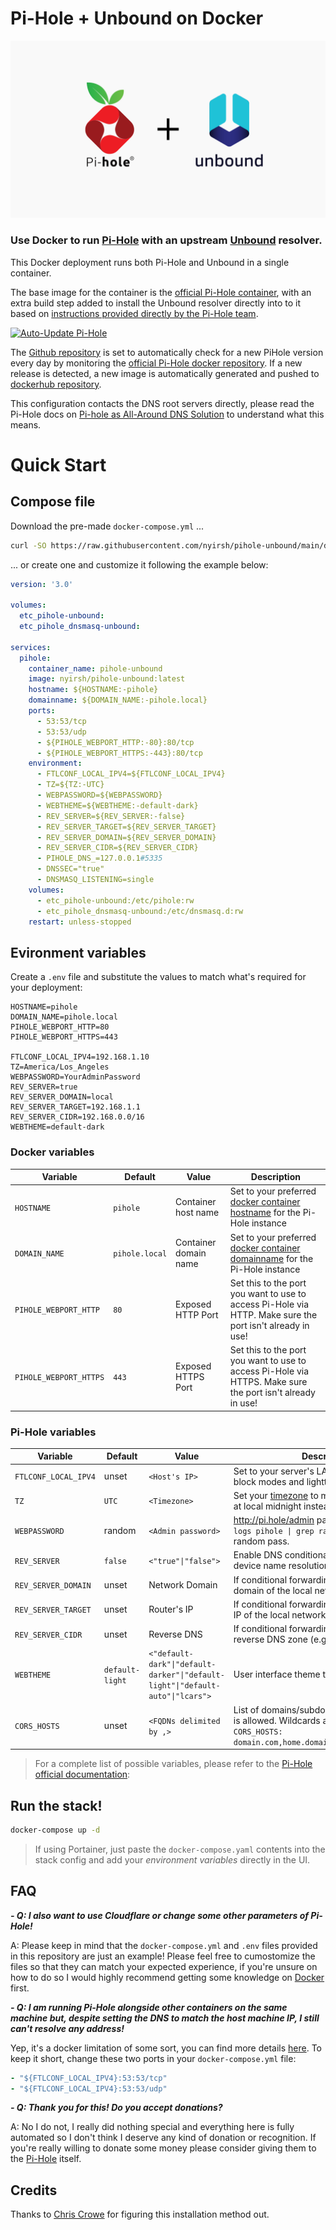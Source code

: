 # Pi-Hole + Unbound on Docker
![Pi-Hole Unbound](https://github.com/nyirsh/pihole-unbound/blob/main/resources/pihole-unbound.png?raw=true "Pi-Hole Unbound")

### Use Docker to run [Pi-Hole](https://pi-hole.net) with an upstream [Unbound](https://nlnetlabs.nl/projects/unbound/about/) resolver.
This Docker deployment runs both Pi-Hole and Unbound in a single container.

The base image for the container is the [official Pi-Hole container](https://hub.docker.com/r/pihole/pihole), with an extra build step added to install the Unbound resolver directly into to it based on [instructions provided directly by the Pi-Hole team](https://docs.pi-hole.net/guides/unbound/).

[![Auto-Update Pi-Hole](https://github.com/nyirsh/pihole-unbound/actions/workflows/update-pihole-version.yml/badge.svg)](https://github.com/nyirsh/pihole-unbound/actions/workflows/update-pihole-version.yml)

The [Github repository](https://github.com/nyirsh/pihole-unbound/) is set to automatically check for a new PiHole version every day by monitoring the [official Pi-Hole docker repository](https://github.com/pi-hole/docker-pi-hole/). If a new release is detected, a new image is automatically generated and pushed to [dockerhub repository](https://hub.docker.com/repository/docker/nyirsh/pihole-unbound/).

This configuration contacts the DNS root servers directly, please read the Pi-Hole docs on [Pi-hole as All-Around DNS Solution](https://docs.pi-hole.net/guides/unbound/) to understand what this means.

# Quick Start

## Compose file
Download the pre-made `docker-compose.yml` ...

```bash
curl -SO https://raw.githubusercontent.com/nyirsh/pihole-unbound/main/docker-compose.yml
```

... or create one and customize it following the example below:

```yml
version: '3.0'

volumes:
  etc_pihole-unbound:
  etc_pihole_dnsmasq-unbound:

services:
  pihole:
    container_name: pihole-unbound
    image: nyirsh/pihole-unbound:latest
    hostname: ${HOSTNAME:-pihole}
    domainname: ${DOMAIN_NAME:-pihole.local}
    ports:
      - 53:53/tcp
      - 53:53/udp
      - ${PIHOLE_WEBPORT_HTTP:-80}:80/tcp
      - ${PIHOLE_WEBPORT_HTTPS:-443}:80/tcp
    environment:
      - FTLCONF_LOCAL_IPV4=${FTLCONF_LOCAL_IPV4}
      - TZ=${TZ:-UTC}
      - WEBPASSWORD=${WEBPASSWORD}
      - WEBTHEME=${WEBTHEME:-default-dark}
      - REV_SERVER=${REV_SERVER:-false}
      - REV_SERVER_TARGET=${REV_SERVER_TARGET}
      - REV_SERVER_DOMAIN=${REV_SERVER_DOMAIN}
      - REV_SERVER_CIDR=${REV_SERVER_CIDR}
      - PIHOLE_DNS_=127.0.0.1#5335
      - DNSSEC="true"
      - DNSMASQ_LISTENING=single
    volumes:
      - etc_pihole-unbound:/etc/pihole:rw
      - etc_pihole_dnsmasq-unbound:/etc/dnsmasq.d:rw
    restart: unless-stopped
```

## Evironment variables
Create a `.env` file and substitute the values to match what's required for your deployment:

```
HOSTNAME=pihole
DOMAIN_NAME=pihole.local
PIHOLE_WEBPORT_HTTP=80
PIHOLE_WEBPORT_HTTPS=443

FTLCONF_LOCAL_IPV4=192.168.1.10
TZ=America/Los_Angeles
WEBPASSWORD=YourAdminPassword
REV_SERVER=true
REV_SERVER_DOMAIN=local
REV_SERVER_TARGET=192.168.1.1
REV_SERVER_CIDR=192.168.0.0/16
WEBTHEME=default-dark
```

### Docker variables
| Variable | Default | Value | Description |
| -------- | ------- | ----- | ---------- |
| `HOSTNAME` | `pihole` | Container host name | Set to your preferred [docker container hostname](https://docs.docker.com/compose/compose-file/05-services/#hostname) for the Pi-Hole instance
| `DOMAIN_NAME` | `pihole.local` | Container domain name | Set to your preferred [docker container domainname](https://docs.docker.com/compose/compose-file/05-services/#domainname) for the Pi-Hole instance
| `PIHOLE_WEBPORT_HTTP` | `80` | Exposed HTTP Port | Set this to the port you want to use to access Pi-Hole via HTTP. Make sure the port isn't already in use!
| `PIHOLE_WEBPORT_HTTPS` | `443` | Exposed HTTPS Port | Set this to the port you want to use to access Pi-Hole via HTTPS. Make sure the port isn't already in use!

### Pi-Hole variables

| Variable | Default | Value | Description |
| -------- | ------- | ----- | ---------- |
| `FTLCONF_LOCAL_IPV4` | unset | `<Host's IP>` | Set to your server's LAN IP, used by web block modes and lighttpd bind address.
| `TZ` | `UTC` | `<Timezone>` | Set your [timezone](https://en.wikipedia.org/wiki/List_of_tz_database_time_zones) to make sure logs rotate at local midnight instead of at UTC midnight.
| `WEBPASSWORD` | random | `<Admin password>` | http://pi.hole/admin password. Run `docker logs pihole \| grep random` to find your random pass.
| `REV_SERVER` | `false` | `<"true"\|"false">` | Enable DNS conditional forwarding for device name resolution |
| `REV_SERVER_DOMAIN` | unset | Network Domain | If conditional forwarding is enabled, set the domain of the local network router |
| `REV_SERVER_TARGET` | unset | Router's IP | If conditional forwarding is enabled, set the IP of the local network router |
| `REV_SERVER_CIDR` | unset | Reverse DNS | If conditional forwarding is enabled, set the reverse DNS zone (e.g. `192.168.0.0/24`) |
| `WEBTHEME` | `default-light` | `<"default-dark"\|"default-darker"\|"default-light"\|"default-auto"\|"lcars">`| User interface theme to use.
| `CORS_HOSTS` | unset | `<FQDNs delimited by ,>` | List of domains/subdomains on which CORS is allowed. Wildcards are not supported. Eg: `CORS_HOSTS: domain.com,home.domain.com,www.domain.com`.

> For a complete list of possible variables, please refer to the [Pi-Hole official documentation](https://github.com/pi-hole/docker-pi-hole/#environment-variables):

## Run the stack!

```bash
docker-compose up -d
```

> If using Portainer, just paste the `docker-compose.yaml` contents into the stack config and add your *environment variables* directly in the UI.

## FAQ
***- Q: I also want to use Cloudflare or change some other parameters of Pi-Hole!***

A: Please keep in mind that the `docker-compose.yml` and `.env` files provided in this repository are just an example! Please feel free to cumostomize the files so that they can match your expected experience, if you're unsure on how to do so I would highly recommend getting some knowledge on [Docker](https://docs.docker.com/) first.

***- Q: I am running Pi-Hole alongside other containers on the same machine but, despite setting the DNS to match the host machine IP, I still can't resolve any address!***

Yep, it's a docker limitation of some sort, you can find more details [here](https://discourse.pi-hole.net/t/solve-dns-resolution-in-other-containers-when-using-docker-pihole/31413). To keep it short, change these two ports in your `docker-compose.yml` file:
```yml
- "${FTLCONF_LOCAL_IPV4}:53:53/tcp"
- "${FTLCONF_LOCAL_IPV4}:53:53/udp"
```

***- Q: Thank you for this! Do you accept donations?***

A: No I do not, I really did nothing special and everything here is fully automated so I don't think I deserve any kind of donation or recognition. If you're really willing to donate some money please consider giving them to the [Pi-Hole](https://pi-hole.net/donate) itself.

## Credits
Thanks to [Chris Crowe](https://github.com/chriscrowe) for figuring this installation method out.